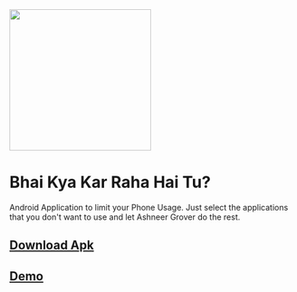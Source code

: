 <img src="https://github.com/oddlyspaced/bhaikyakarrahahaitu-android/raw/main/.assets/bhai_copped.png" width="250" height="250"/>

# Bhai Kya Kar Raha Hai Tu?
Android Application to limit your Phone Usage.
Just select the applications that you don't want to use and let Ashneer Grover do the rest.

## [Download Apk](https://github.com/oddlyspaced/bhaikyakarrahahaitu-android/raw/main/bkkrht.apk)

## [Demo](https://drive.google.com/file/d/1FGDq34O93-yVtIRSgnKDKTXngPCvXhg0/view)